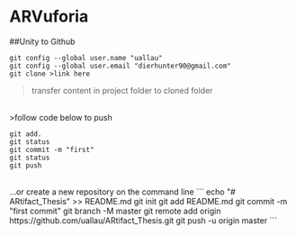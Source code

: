 # ARVuforia

##Unity to Github
```
git config --global user.name "uallau"
git config --global user.email "dierhunter90@gmail.com"
git clone >link here
```
>transfer content in project folder to cloned folder
<br/>
>follow code below to push

```
git add.
git status
git commit -m "first"
git status
git push
```
<br/>
…or create a new repository on the command line
```
echo "# ARtifact_Thesis" >> README.md
git init
git add README.md
git commit -m "first commit"
git branch -M master
git remote add origin https://github.com/uallau/ARtifact_Thesis.git
git push -u origin master
```

